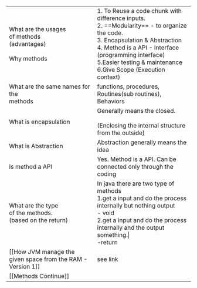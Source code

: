 |                                                                      |                                                                                                                                                                                                                                                                  |
| -------------------------------------------------------------------- | ---------------------------------------------------------------------------------------------------------------------------------------------------------------------------------------------------------------------------------------------------------------- |
| What are the usages<br>of methods<br>(advantages)<br><br>Why methods | 1. To Reuse a  code chunk with difference inputs.<br>2. ==Modularity== - to organize the code.<br>3. Encapsulation & Abstraction<br>4. Method is a API - Interface (programming interface)<br>5.Easier testing & maintenance<br>6.Give Scope (Execution context) |
| What are the same names for the <br>methods                          | functions, procedures, Routines(sub routines), Behaviors                                                                                                                                                                                                         |
| What is encapsulation                                                | Generally means the closed.<br><br>(Enclosing the internal structure from the outside)<br>                                                                                                                                                                       |
| What is Abstraction                                                  | Abstraction generally means the idea<br>                                                                                                                                                                                                                         |
| Is method a API                                                      | Yes. Method is a API. Can be connected only through the coding                                                                                                                                                                                                   |
| What are the type <br>of the methods.<br>(based on the return)       | In java there are two type of methods<br>1.get a input and do the process internally but nothing output<br>- void<br>2.get a input and do the process internally and the output something.\|<br>-return                                                          |
| [[How JVM manage the given space  from the RAM - Version 1]]         | see link<br>                                                                                                                                                                                                                                                     |
| [[Methods Continue]]                                                 |                                                                                                                                                                                                                                                                  |


